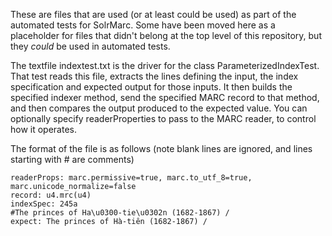 These are files that are used (or at least could be used) as part of the automated tests for SolrMarc.  Some have been moved here as a placeholder for files that didn't belong at the top level of this repository, but they _could_ be used in automated tests.

The textfile  	indextest.txt  is the driver for the class ParameterizedIndexTest.  That test reads this file, extracts the lines defining the input, the index specification and expected output for those inputs.   It then builds the specified indexer method, send the specified MARC record to that method, and then compares the output produced to the expected value. You can optionally specify readerProperties to pass to the MARC reader, to control how it operates.   

The format of the file is as follows (note blank lines are ignored, and lines starting with # are comments)

    readerProps: marc.permissive=true, marc.to_utf_8=true, marc.unicode_normalize=false 
    record: u4.mrc(u4)
    indexSpec: 245a
    #The princes of Ha\u0300-tie\u0302n (1682-1867) /
    expect: The princes of Hà-tiên (1682-1867) /
